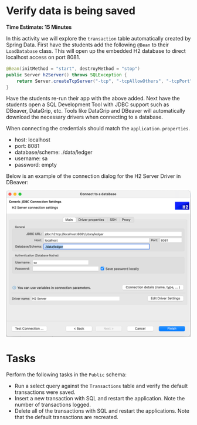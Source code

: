 # Verify data is being saved
**Time Estimate: 15 Minutes**

In this activity we will explore the `transaction` table automatically created by Spring Data. 
First have the students add the following `@Bean` to their `LoadDatabase` class. This will open up the
embedded H2 database to direct localhost access on port 8081. 

```java
@Bean(initMethod = "start", destroyMethod = "stop")
public Server h2Server() throws SQLException {
    return Server.createTcpServer("-tcp", "-tcpAllowOthers", "-tcpPort", "8081");
}
```
Have the students re-run their app with the above added. Next have the students open a SQL Development Tool
with JDBC support such as DBeaver, DataGrip, etc. Tools like DataGrip and DBeaver will automatically
download the necessary drivers when connecting to a database.

When connecting the credentials should match the `application.properties`.
* host: localhost
* port: 8081
* database/scheme: ./data/ledger
* username: sa
* password: empty

Below is an example of the connection dialog for the H2 Server Driver in DBeaver:

![DBeaver Connection Prompt](../images/Database%20Connection.png)

# Tasks
Perform the following tasks in the `Public` schema:

* Run a select query against the `Transactions` table and verify the default transactions were saved.
* Insert a new transaction with SQL and restart the application.  Note the number of transactions logged.
* Delete all of the transactions with SQL and restart the applications.  Note that the default transactions 
  are recreated.